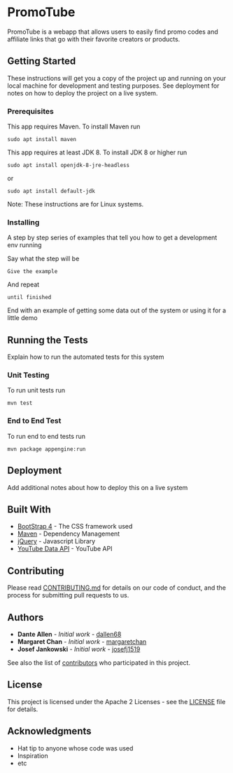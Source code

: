 # PromoTube

PromoTube is a webapp that allows users to easily find promo codes and affiliate links that go with their favorite creators or products.

## Getting Started

These instructions will get you a copy of the project up and running on your local machine for development and testing purposes. See deployment for notes on how to deploy the project on a live system.

### Prerequisites

This app requires Maven. To install Maven run

```
sudo apt install maven
```
This app requires at least JDK 8. To install JDK 8 or higher run
```
sudo apt install openjdk-8-jre-headless
```
or
```
sudo apt install default-jdk 
```
Note: These instructions are for Linux systems.

### Installing

A step by step series of examples that tell you how to get a development env running

Say what the step will be

```
Give the example
```

And repeat

```
until finished
```

End with an example of getting some data out of the system or using it for a little demo

## Running the Tests

Explain how to run the automated tests for this system

### Unit Testing

To run unit tests run
```
mvn test
```

### End to End Test

To run end to end tests run
```
mvn package appengine:run
```

## Deployment

Add additional notes about how to deploy this on a live system

## Built With

* [BootStrap 4](https://getbootstrap.com/docs/4.0/getting-started/introduction/) - The CSS framework used
* [Maven](https://maven.apache.org/) - Dependency Management
* [jQuery](https://api.jquery.com/) - Javascript Library
* [YouTube Data API](https://developers.google.com/youtube/v3) - YouTube API

## Contributing

Please read [CONTRIBUTING.md](https://gist.github.com/PurpleBooth/b24679402957c63ec426) for details on our code of conduct, and the process for submitting pull requests to us.

## Authors

* **Dante Allen** - *Initial work* - [dallen68](https://github.com/dallen68)
* **Margaret Chan** - *Initial work* - [margaretchan](https://github.com/margaretchan)
* **Josef Jankowski** - *Initial work* - [josefj1519](https://github.com/josefj1519)

See also the list of [contributors](https://github.com/dallen68/PromoTube/contributors) who participated in this project.

## License

This project is licensed under the Apache 2 Licenses - see the [LICENSE](LICENSE) file for details.

## Acknowledgments

* Hat tip to anyone whose code was used
* Inspiration
* etc
